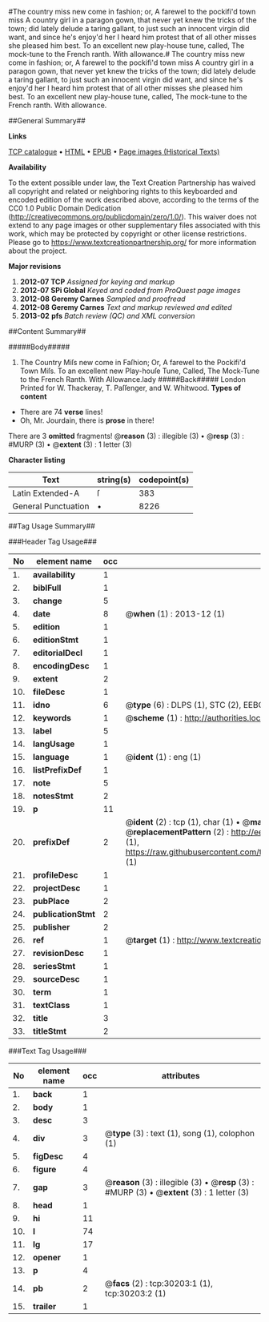 #The country miss new come in fashion; or, A farewel to the pockifi'd town miss A country girl in a paragon gown, that never yet knew the tricks of the town; did lately delude a taring gallant, to just such an innocent virgin did want, and since he's enjoy'd her I heard him protest that of all other misses she pleased him best. To an excellent new play-house tune, called, The mock-tune to the French ranth. With allowance.#
The country miss new come in fashion; or, A farewel to the pockifi'd town miss A country girl in a paragon gown, that never yet knew the tricks of the town; did lately delude a taring gallant, to just such an innocent virgin did want, and since he's enjoy'd her I heard him protest that of all other misses she pleased him best. To an excellent new play-house tune, called, The mock-tune to the French ranth. With allowance.

##General Summary##

**Links**

[TCP catalogue](http://www.ota.ox.ac.uk/tcp/)  • 
[HTML](http://tei.it.ox.ac.uk/tcp/Texts-HTML/free/A69/A69808.html)  • 
[EPUB](http://tei.it.ox.ac.uk/tcp/Texts-EPUB/free/A69/A69808.epub) • 
[Page images (Historical Texts)](https://historicaltexts.jisc.ac.uk/eebo-99825813e)

**Availability**

To the extent possible under law, the Text Creation Partnership has waived all copyright and related or neighboring rights to this keyboarded and encoded edition of the work described above, according to the terms of the CC0 1.0 Public Domain Dedication (http://creativecommons.org/publicdomain/zero/1.0/). This waiver does not extend to any page images or other supplementary files associated with this work, which may be protected by copyright or other license restrictions. Please go to https://www.textcreationpartnership.org/ for more information about the project.

**Major revisions**

1. __2012-07__ __TCP__ *Assigned for keying and markup*
1. __2012-07__ __SPi Global__ *Keyed and coded from ProQuest page images*
1. __2012-08__ __Geremy Carnes__ *Sampled and proofread*
1. __2012-08__ __Geremy Carnes__ *Text and markup reviewed and edited*
1. __2013-02__ __pfs__ *Batch review (QC) and XML conversion*

##Content Summary##

#####Body#####

1. The Country Miſs new come in Faſhion; Or, A farewel to the Pockifi'd Town Miſs.
To an excellent new Play-houſe Tune, Called, The Mock-Tune to the French Ranth. With Allowance.lady 
#####Back#####
London Printed for W. Thackeray, T. Paſſenger, and W. Whitwood.
**Types of content**

  * There are 74 **verse** lines!
  * Oh, Mr. Jourdain, there is **prose** in there!

There are 3 **omitted** fragments! 
 @__reason__ (3) : illegible (3)  •  @__resp__ (3) : #MURP (3)  •  @__extent__ (3) : 1 letter (3)

**Character listing**


|Text|string(s)|codepoint(s)|
|---|---|---|
|Latin Extended-A|ſ|383|
|General Punctuation|•|8226|

##Tag Usage Summary##

###Header Tag Usage###

|No|element name|occ|attributes|
|---|---|---|---|
|1.|__availability__|1||
|2.|__biblFull__|1||
|3.|__change__|5||
|4.|__date__|8| @__when__ (1) : 2013-12 (1)|
|5.|__edition__|1||
|6.|__editionStmt__|1||
|7.|__editorialDecl__|1||
|8.|__encodingDesc__|1||
|9.|__extent__|2||
|10.|__fileDesc__|1||
|11.|__idno__|6| @__type__ (6) : DLPS (1), STC (2), EEBO-CITATION (1), PROQUEST (1), VID (1)|
|12.|__keywords__|1| @__scheme__ (1) : http://authorities.loc.gov/ (1)|
|13.|__label__|5||
|14.|__langUsage__|1||
|15.|__language__|1| @__ident__ (1) : eng (1)|
|16.|__listPrefixDef__|1||
|17.|__note__|5||
|18.|__notesStmt__|2||
|19.|__p__|11||
|20.|__prefixDef__|2| @__ident__ (2) : tcp (1), char (1)  •  @__matchPattern__ (2) : ([0-9\-]+):([0-9IVX]+) (1), (.+) (1)  •  @__replacementPattern__ (2) : http://eebo.chadwyck.com/downloadtiff?vid=$1&page=$2 (1), https://raw.githubusercontent.com/textcreationpartnership/Texts/master/tcpchars.xml#$1 (1)|
|21.|__profileDesc__|1||
|22.|__projectDesc__|1||
|23.|__pubPlace__|2||
|24.|__publicationStmt__|2||
|25.|__publisher__|2||
|26.|__ref__|1| @__target__ (1) : http://www.textcreationpartnership.org/docs/. (1)|
|27.|__revisionDesc__|1||
|28.|__seriesStmt__|1||
|29.|__sourceDesc__|1||
|30.|__term__|1||
|31.|__textClass__|1||
|32.|__title__|3||
|33.|__titleStmt__|2||


###Text Tag Usage###

|No|element name|occ|attributes|
|---|---|---|---|
|1.|__back__|1||
|2.|__body__|1||
|3.|__desc__|3||
|4.|__div__|3| @__type__ (3) : text (1), song (1), colophon (1)|
|5.|__figDesc__|4||
|6.|__figure__|4||
|7.|__gap__|3| @__reason__ (3) : illegible (3)  •  @__resp__ (3) : #MURP (3)  •  @__extent__ (3) : 1 letter (3)|
|8.|__head__|1||
|9.|__hi__|11||
|10.|__l__|74||
|11.|__lg__|17||
|12.|__opener__|1||
|13.|__p__|4||
|14.|__pb__|2| @__facs__ (2) : tcp:30203:1 (1), tcp:30203:2 (1)|
|15.|__trailer__|1||
